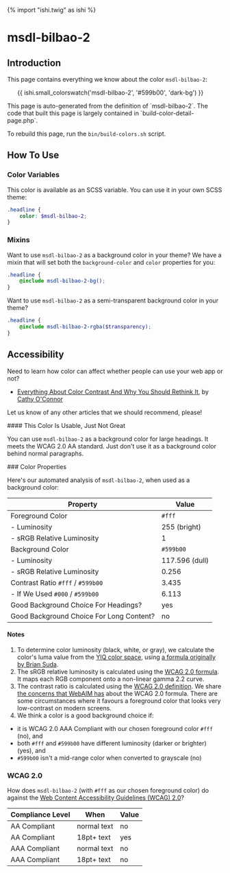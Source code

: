 {% import "ishi.twig" as ishi %}
# msdl-bilbao-2

## Introduction

This page contains everything we know about the color `msdl-bilbao-2`:

<div class="grid">
    <div class="cell">
        <div class="swatch">
            <ul>
                {{ ishi.small_colorswatch('msdl-bilbao-2', '#599b00', 'dark-bg') }}
            </ul>
        </div>
    </div>
</div>

<div class="callout attention" markdown="1">
This page is auto-generated from the definition of `msdl-bilbao-2`. The code that built this page is largely contained in `build-color-detail-page.php`.

To rebuild this page, run the `bin/build-colors.sh` script.
</div>

## How To Use

### Color Variables

This color is available as an SCSS variable. You can use it in your own SCSS theme:

```scss
.headline {
    color: $msdl-bilbao-2;
}
```

### Mixins

Want to use `msdl-bilbao-2` as a background color in your theme? We have a mixin that will set both the `background-color` and `color` properties for you:

```scss
.headline {
    @include msdl-bilbao-2-bg();
}
```

Want to use `msdl-bilbao-2` as a semi-transparent background color in your theme?

```scss
.headline {
    @include msdl-bilbao-2-rgba($transparency);
}
```

## Accessibility

Need to learn how color can affect whether people can use your web app or not?

* [Everything About Color Contrast And Why You Should Rethink It](https://www.smashingmagazine.com/2014/10/color-contrast-tips-and-tools-for-accessibility/), by [Cathy O'Connor](http://www.twitter.com/cagocon)

Let us know of any other articles that we should recommend, please!
<div class="callout warning" markdown="1">
#### This Color Is Usable, Just Not Great

You can use `msdl-bilbao-2` as a background color for large headings. It meets the WCAG 2.0 AA standard. Just don't use it as a background color behind normal paragraphs.
</div>
### Color Properties

Here's our automated analysis of `msdl-bilbao-2`, when used as a background color:

Property | Value
---------|------
Foreground Color | `#fff`
- Luminosity | 255 (bright)
- sRGB Relative Luminosity | 1
Background Color | `#599b00`
- Luminosity | 117.596 (dull)
- sRGB Relative Luminosity | 0.256
Contrast Ratio `#fff` / `#599b00` | 3.435
- If We Used `#000` / `#599b00` | 6.113
Good Background Choice For Headings? | yes
Good Background Choice For Long Content? | no

#### Notes

1. To determine color luminosity (black, white, or gray), we calculate the color's luma value from the [YIQ color space](https://en.wikipedia.org/wiki/YIQ), using [a formula originally by Brian Suda](https://24ways.org/2010/calculating-color-contrast/).
1. The sRGB relative luminosity is calculated using the [WCAG 2.0 formula](https://www.w3.org/TR/WCAG20/#relativeluminancedef). It maps each RGB component onto a non-linear gamma 2.2 curve.
1. The contrast ratio is calculated using the [WCAG 2.0 definition](https://www.w3.org/TR/2008/REC-WCAG20-20081211/#contrast-ratiodef). We share [the concerns that WebAIM has](http://webaim.org/blog/wcag-2-1-feedback/) about the WCAG 2.0 formula. There are some circumstances where it favours a foreground color that looks very low-contrast on modern screens.
1. We think a color is a good background choice if:
  - it is WCAG 2.0 AAA Compliant with our chosen foreground color `#fff` (no), and
  - both `#fff` and `#599b00` have different luminosity (darker or brighter) (yes), and
  - `#599b00` isn't a mid-range color when converted to grayscale (no)

### WCAG 2.0

How does `msdl-bilbao-2` (with `#fff` as our chosen foreground color) do against the [Web Content Accessibility Guidelines (WCAG) 2.0](https://www.w3.org/TR/WCAG20/)?

Compliance Level | When | Value
-----------------|------|------
AA Compliant | normal text | no
AA Compliant | 18pt+ text | yes
AAA Compliant | normal text | no
AAA Compliant | 18pt+ text | no